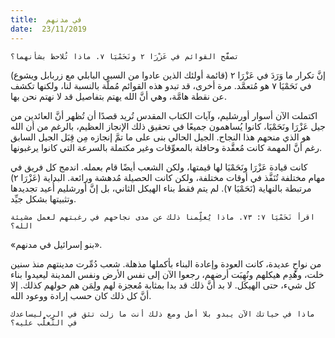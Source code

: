 ```yaml
---
title:  في مدنهم
date:  23/11/2019
---
```


`تصفَّح القوائم في عَزْرَا ٢ ونَحَمْيَا ٧. ماذا تُلاحظ بشأنهما؟`

إنَّ تكرار ما وَرَدَ في عَزْرَا ٢ (قائمة أولئك الذين عادوا من السبي البابلي مع زربابل ويشوع) في نَحَمْيَا ٧ هو مُتعمَّد. مرة أخرى، قد تبدو هذه القوائم مُملَّة بالنسبة لنا، ولكنها تكشف عن نقطة هامَّة، وهي أنَّ الله يهتم بتفاصيل قد لا نهتم نحن بها.

اكتملت الآن أسوار أورشليم، وآيات الكتاب المقدس تُريد قصدًا أن تُظهر أنَّ العائدين من جيل عَزْرَا ونَحَمْيَا، كانوا يُساهمون جميعًا في تحقيق ذلك الإنجاز العظيم، بالرغم من أن الله هو الذي منحهم هذا النجاح. الجيل الحالي بنى على ما تمَّ إنجازه مِن قِبَل الجيل السابق رغم أنَّ المهمة كانت مُعقَّدة وحافلة بالمعوِّقات وغير مكتملة بالسرعة التي كانوا يرغبونها.

كانت قيادة عَزْرَا ونَحَمْيَا لها قيمتها، ولكن الشعب أيضًا قام بعمله. اندمج كل فريق في مهام مختلفة تُنَفَّذ في أوقات مختلفة، ولكن كانت الحصيلة مُدهشة ورائعة. البداية (عَزْرَا ٢) مرتبطة بالنهاية (نَحَمْيَا ٧). لم يتم فقط بناء الهيكل الثاني، بل إنَّ أورشليم أُعيد تجديدها وتثبيتها بشكل جيِّد.

`اقرأ نَحَمْيَا ٧: ٧٣. ماذا يُعلِّمنا ذلك عن مدى نجاحهم في رغبتهم لعمل مشيئة الله؟`

«بنو إسرائيل في مدنهم».

من نواحٍ عديدة، كانت العودة وإعادة البناء بأكملها مذهلة. شعب دُمِّرت مدينتهم منذ سنين خلت، وهُدِم هيكلهم ونُهِبَت أرضهم، رجعوا الآن إلى نفس الأرض ونفس المدينة ليعيدوا بناء كل شيء، حتى الهيكل. لا بد أنَّ ذلك قد بدا بمثابة مُعجزة لهم ولِمَن هم حولهم كذلك. إلا أنَّ كل ذلك كان حسب إرادة ووعود الله.

`ماذا في حياتك الآن يبدو بلا أمل ومع ذلك أنت ما زلت تثق في الرب ليساعدك في التَّغلُّب عليه؟`